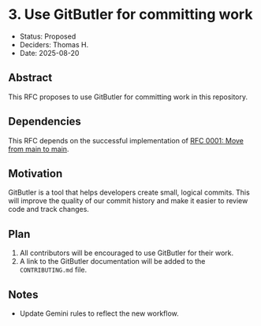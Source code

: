# 3. Use GitButler for committing work

- Status: Proposed
- Deciders: Thomas H.
- Date: 2025-08-20

## Abstract

This RFC proposes to use GitButler for committing work in this repository.

## Dependencies

This RFC depends on the successful implementation of [RFC 0001: Move from main to main](0001-move-from-master-to-main.md).

## Motivation

GitButler is a tool that helps developers create small, logical commits. This will improve the quality of our commit history and make it easier to review code and track changes.

## Plan

1.  All contributors will be encouraged to use GitButler for their work.
2.  A link to the GitButler documentation will be added to the `CONTRIBUTING.md` file.

## Notes

- Update Gemini rules to reflect the new workflow.